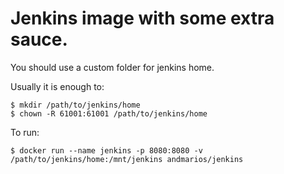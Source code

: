 # Jenkins image with some extra sauce.

You should use a custom folder for jenkins home.

Usually it is enough to:

    $ mkdir /path/to/jenkins/home
    $ chown -R 61001:61001 /path/to/jenkins/home

To run:

    $ docker run --name jenkins -p 8080:8080 -v /path/to/jenkins/home:/mnt/jenkins andmarios/jenkins
